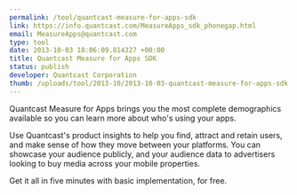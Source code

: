 ```yaml
--- 
permalink: /tool/quantcast-measure-for-apps-sdk
link: https://info.quantcast.com/MeasureApps_sdk_phonegap.html
email: MeasureApps@quantcast.com
type: tool
date: 2013-10-03 18:06:09.814327 +00:00
title: Quantcast Measure for Apps SDK
status: publish
developer: Quantcast Corporation
thumb: /uploads/tool/2013-10/2013-10-03-quantcast-measure-for-apps-sdk.png
---
```


Quantcast Measure for Apps brings you the most complete demographics available so you can learn more about who's using your apps.

Use Quantcast's product insights to help you find, attract and retain users, and make sense of how they move between your platforms. You can showcase your audience publicly, and your audience data to advertisers looking to buy media across your mobile properties.

Get it all in five minutes with basic implementation, for free.
